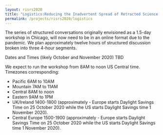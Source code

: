 ```yaml
---
layout: risrs2020
title: "Logistics:Reducing the Inadvertent Spread of Retracted Science: Shaping a Research and Implementation Agenda"
permalink: /projects/risrs2020/logistics
---
```


The series of structured conversations originally envisioned as a 1.5-day workshop in Chicago, will now need to be in an online format due to the pandemic. We plan approximately twelve hours of structured discussion broken into three 4-hour segments. 

Dates and Times (likely October and November 2020) TBD

We expect to run the workshop from 8AM to noon US Central time. Timezones corresponding:
- Pacific 6AM to 10AM
- Mountain 7AM to 11AM
- Central 8AM to noon
- Eastern 9AM to 1PM
- UK/Ireland 1400-1800 (approximately - Europe starts Daylight Savings Time on 25 October 2020 while the US starts Daylight Savings time 1 November 2020).
- Central Europe 1500-1900 (approximately - Europe starts Daylight Savings Time on 25 October 2020 while the US starts Daylight Savings time 1 November 2020).
